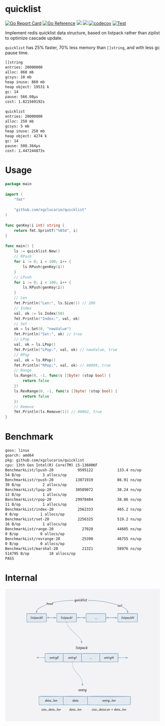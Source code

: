 # quicklist

[![Go Report Card](https://goreportcard.com/badge/github.com/xgzlucario/quicklist)](https://goreportcard.com/report/github.com/xgzlucario/quicklist) [![Go Reference](https://pkg.go.dev/badge/github.com/xgzlucario/quicklist.svg)](https://pkg.go.dev/github.com/xgzlucario/quicklist) ![](https://img.shields.io/badge/go-1.22-orange.svg) ![](https://img.shields.io/github/languages/code-size/xgzlucario/quicklist.svg) [![codecov](https://codecov.io/gh/xgzlucario/quicklist/graph/badge.svg?token=Kn26eInkEY)](https://codecov.io/gh/xgzlucario/quicklist) [![Test](https://github.com/xgzlucario/quicklist/actions/workflows/go.yml/badge.svg)](https://github.com/xgzlucario/quicklist/actions/workflows/go.yml)

Implement redis quicklist data structure, based on listpack rather than ziplist to optimize cascade update.

`quicklist` has 25% faster, 70% less memory than `[]string`, and with less gc pause time.

```
[]string
entries: 20000000
alloc: 860 mb
gcsys: 10 mb
heap inuse: 860 mb
heap object: 19531 k
gc: 14
pause: 566.08µs
cost: 1.821569192s

quicklist
entries: 20000000
alloc: 258 mb
gcsys: 5 mb
heap inuse: 258 mb
heap object: 4274 k
gc: 14
pause: 508.364µs
cost: 1.447244873s
```

# Usage

```go
package main

import (
	"fmt"

	"github.com/xgzlucario/quicklist"
)

func genKey(i int) string {
	return fmt.Sprintf("%05d", i)
}

func main() {
	ls := quicklist.New()
	// RPush
	for i := 0; i < 100; i++ {
		ls.RPush(genKey(i))
	}
	// LPush
	for i := 0; i < 100; i++ {
		ls.RPush(genKey(i))
	}
	// Len
	fmt.Println("Len:", ls.Size()) // 200
	// Index
	val, ok := ls.Index(50)
	fmt.Println("Index:", val, ok)
	// Set
	ok = ls.Set(0, "newValue")
	fmt.Println("Set:", ok) // true
	// LPop
	val, ok = ls.LPop()
	fmt.Println("LPop:", val, ok) // newValue, true
	// RPop
	val, ok = ls.RPop()
	fmt.Println("RPop:", val, ok) // 00099, true
	// Range
	ls.Range(0, -1, func(s []byte) (stop bool) {
		return false
	})
	ls.RevRange(0, -1, func(s []byte) (stop bool) {
		return false
	})
	// Remove
	fmt.Println(ls.Remove(1)) // 00002, true
}
```

# Benchmark

```
goos: linux
goarch: amd64
pkg: github.com/xgzlucario/quicklist
cpu: 13th Gen Intel(R) Core(TM) i5-13600KF
BenchmarkList/lpush-20           9595122           133.4 ns/op          54 B/op          3 allocs/op
BenchmarkList/rpush-20          13871919           86.91 ns/op          30 B/op          2 allocs/op
BenchmarkList/lpop-20           30589072           38.24 ns/op          12 B/op          1 allocs/op
BenchmarkList/rpop-20           29978404           38.86 ns/op          11 B/op          1 allocs/op
BenchmarkList/index-20           2562333           465.2 ns/op           8 B/op          1 allocs/op
BenchmarkList/set-20             2256325           519.2 ns/op          16 B/op          1 allocs/op
BenchmarkList/range-20             27028           44605 ns/op           0 B/op          0 allocs/op
BenchmarkList/revrange-20          25390           46755 ns/op           0 B/op          0 allocs/op
BenchmarkList/marshal-20           21321           58976 ns/op      514795 B/op         18 allocs/op
PASS
```

# Internal

![quicklist](quicklist.png)